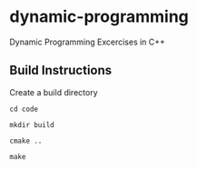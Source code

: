 # dynamic-programming
Dynamic Programming Excercises in C++

## Build Instructions
Create a build directory

`cd code`

`mkdir build`

`cmake ..`

`make`